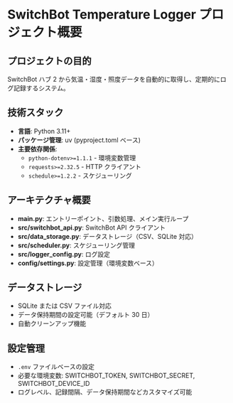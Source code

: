 # SwitchBot Temperature Logger プロジェクト概要

## プロジェクトの目的
SwitchBot ハブ 2 から気温・湿度・照度データを自動的に取得し、定期的にログ記録するシステム。

## 技術スタック
- **言語**: Python 3.11+
- **パッケージ管理**: uv (pyproject.toml ベース)
- **主要依存関係**:
  - `python-dotenv>=1.1.1` - 環境変数管理
  - `requests>=2.32.5` - HTTP クライアント
  - `schedule>=1.2.2` - スケジューリング

## アーキテクチャ概要
- **main.py**: エントリーポイント、引数処理、メイン実行ループ
- **src/switchbot_api.py**: SwitchBot API クライアント
- **src/data_storage.py**: データストレージ（CSV、SQLite 対応）
- **src/scheduler.py**: スケジューリング管理
- **src/logger_config.py**: ログ設定
- **config/settings.py**: 設定管理（環境変数ベース）

## データストレージ
- SQLite または CSV ファイル対応
- データ保持期間の設定可能（デフォルト 30 日）
- 自動クリーンアップ機能

## 設定管理
- `.env` ファイルベースの設定
- 必要な環境変数: SWITCHBOT_TOKEN, SWITCHBOT_SECRET, SWITCHBOT_DEVICE_ID
- ログレベル、記録間隔、データ保持期間などカスタマイズ可能